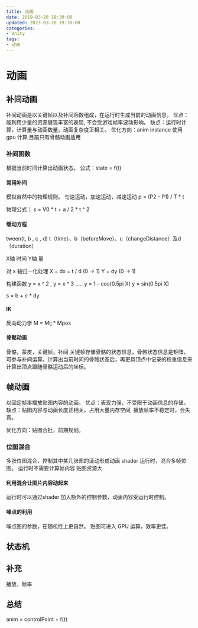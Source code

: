 ```yaml
---
title: 动画
date: 2019-03-20 19:30:00
updated: 2023-03-20 19:30:00
categories:
- Unity
tags:
- 动画
---
```


# 动画

## 补间动画
补间动画是以关键帧以及补间函数组成，在运行时生成当前的动画信息。
优点：能利用少量的资源展现丰富的表现, 不会受游戏帧率波动影响。
缺点：运行时计算，计算量与动画数量，动画复杂度正相关。
优化方向：anim instance 使用 gpu 计算,目前只有骨骼动画适用

### 补间函数
根据当前时间计算出动画状态。
公式：state = f(t)

#### 常用补间
模拟自然中的物理规则。
匀速运动，加速运动，减速运动
p = (P2 - P1) / T * t

物理公式：
s = V0 * t +  a / 2 * t ^ 2

#### 缓动方程
tween(t, b , c , d)
t（time）、b（beforeMove）、c（changeDistance）及d（duration）

X轴 时间
Y轴 量

对 x 轴归一化处理
X = dx = t / d (0 -> 1)
Y = dy (0 -> 1)

构建函数 y = x ^ 2 , y = x ^ 3 .....
y = 1 - cos(0.5pi X)
y = sin(0.5pi X)

s = b + c * dy

#### IK
反向动力学
M = Mij * Mpos

#### 骨骼动画
骨骼，蒙皮，关键帧，补间
关键帧存储骨骼的状态信息，骨骼状态信息是矩阵，可参与补间运算。计算出当前时间的骨骼状态后，再更具顶点中记录的权重信息来计算出顶点跟随骨骼运动后的坐标。

## 帧动画
以固定帧率播放贴图内容的动画。
优点：表现力强，不受限于动画信息的存储。
缺点：贴图内容与动画长度正相关。占用大量内存空间, 播放帧率不稳定时，会失真。

优化方向：贴图合批，前期规划。

### 位图混合
多张位图混合，控制其中某几张图的滚动形成动画
shader 运行时，混合多帧位图。
运行时不需要计算帧内容
贴图资源大

#### 利用混合让图片内容动起来
运行时可以通过shader 加入额外的控制参数，动画内容受运行时控制。

#### 噪点的利用
噪点图的参数，在随机性上更自然。 贴图可进入 GPU 运算，效率更佳。

## 状态机

## 补充
播放，帧率

## 总结

anim = controlPoint + f(t)
